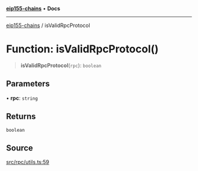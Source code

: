 [**eip155-chains**](../README.md) • **Docs**

***

[eip155-chains](../globals.md) / isValidRpcProtocol

# Function: isValidRpcProtocol()

> **isValidRpcProtocol**(`rpc`): `boolean`

## Parameters

• **rpc**: `string`

## Returns

`boolean`

## Source

[src/rpc/utils.ts:59](https://github.com/ivanzzeth/eip155-chains/blob/1338acd729e1930017264c44f09e203c6cd544d3/src/rpc/utils.ts#L59)
